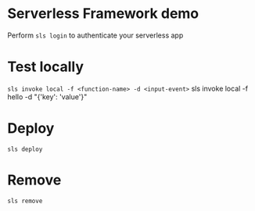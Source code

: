 # Serverless Framework demo

Perform `sls login` to authenticate your serverless app

# Test locally
`sls invoke local -f <function-name> -d <input-event>`
sls invoke local -f hello -d "{'key': 'value'}"

# Deploy
`sls deploy`

# Remove
`sls remove`
